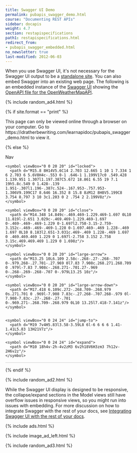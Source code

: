 ```yaml
---
title: Swagger UI Demo
permalink: pubapis_swagger_demo.html
course: "Documenting REST APIs"
sidebar: docapis
weight: 4.7
section: restapispecifications
path1: restapispecifications.html
redirect_from:
- pubapis_swagger_embedded.html
no_newsletter: true
last-modified: 2012-06-03
---
```


<p>When you use Swagger UI, it's not necessary for the Swagger UI output to be a <a href="https://idratherbewriting.com/learnapidoc/assets/files/swagger">standalone site</a>. You can also embed Swagger into an existing web page. The following is an embedded instance of the <a href="https://github.com/swagger-api/swagger-ui">Swagger UI</a> showing the <a href="https://idratherbewriting.com/learnapidoc/docs/openapi_spec_and_generated_ref_docs/openapi_openweathermap.yml">OpenAPI file for the OpenWeatherMapAPI</a>.</p>

{% include random_ad4.html %}

{% if site.format == "print" %}
<p>This page can only be viewed online through a browser on your computer. Go to https://idratherbewriting.com/learnapidoc/pubapis_swagger_demo.html to view it.</p>
{% else %}

<p><a id="tg-sb-link" href="#"><i id="tg-sb-icon" class="fa fa-toggle-on"></i> Nav</a></p>

<link rel="stylesheet" type="text/css" href="assets/css/swagger-ui.css" >
<style>
  html
  {
    box-sizing: border-box;
    overflow: -moz-scrollbars-vertical;
    overflow-y: scroll;
  }
  *,
  *:before,
  *:after
  {
    box-sizing: inherit;
  }

  body {
    margin:0;
    background: #fafafa;
  }
</style>

<svg xmlns="http://www.w3.org/2000/svg" xmlns:xlink="http://www.w3.org/1999/xlink" style="position:absolute;width:0;height:0">
  <defs>
    <symbol viewBox="0 0 20 20" id="unlocked">
          <path d="M15.8 8H14V5.6C14 2.703 12.665 1 10 1 7.334 1 6 2.703 6 5.6V6h2v-.801C8 3.754 8.797 3 10 3c1.203 0 2 .754 2 2.199V8H4c-.553 0-1 .646-1 1.199V17c0 .549.428 1.139.951 1.307l1.197.387C5.672 18.861 6.55 19 7.1 19h5.8c.549 0 1.428-.139 1.951-.307l1.196-.387c.524-.167.953-.757.953-1.306V9.199C17 8.646 16.352 8 15.8 8z"></path>
    </symbol>

    <symbol viewBox="0 0 20 20" id="locked">
      <path d="M15.8 8H14V5.6C14 2.703 12.665 1 10 1 7.334 1 6 2.703 6 5.6V8H4c-.553 0-1 .646-1 1.199V17c0 .549.428 1.139.951 1.307l1.197.387C5.672 18.861 6.55 19 7.1 19h5.8c.549 0 1.428-.139 1.951-.307l1.196-.387c.524-.167.953-.757.953-1.306V9.199C17 8.646 16.352 8 15.8 8zM12 8H8V5.199C8 3.754 8.797 3 10 3c1.203 0 2 .754 2 2.199V8z"/>
    </symbol>

    <symbol viewBox="0 0 20 20" id="close">
      <path d="M14.348 14.849c-.469.469-1.229.469-1.697 0L10 11.819l-2.651 3.029c-.469.469-1.229.469-1.697 0-.469-.469-.469-1.229 0-1.697l2.758-3.15-2.759-3.152c-.469-.469-.469-1.228 0-1.697.469-.469 1.228-.469 1.697 0L10 8.183l2.651-3.031c.469-.469 1.228-.469 1.697 0 .469.469.469 1.229 0 1.697l-2.758 3.152 2.758 3.15c.469.469.469 1.229 0 1.698z"/>
    </symbol>

    <symbol viewBox="0 0 20 20" id="large-arrow">
      <path d="M13.25 10L6.109 2.58c-.268-.27-.268-.707 0-.979.268-.27.701-.27.969 0l7.83 7.908c.268.271.268.709 0 .979l-7.83 7.908c-.268.271-.701.27-.969 0-.268-.269-.268-.707 0-.979L13.25 10z"/>
    </symbol>

    <symbol viewBox="0 0 20 20" id="large-arrow-down">
      <path d="M17.418 6.109c.272-.268.709-.268.979 0s.271.701 0 .969l-7.908 7.83c-.27.268-.707.268-.979 0l-7.908-7.83c-.27-.268-.27-.701 0-.969.271-.268.709-.268.979 0L10 13.25l7.418-7.141z"/>
    </symbol>


    <symbol viewBox="0 0 24 24" id="jump-to">
      <path d="M19 7v4H5.83l3.58-3.59L8 6l-6 6 6 6 1.41-1.41L5.83 13H21V7z"/>
    </symbol>

    <symbol viewBox="0 0 24 24" id="expand">
      <path d="M10 18h4v-2h-4v2zM3 6v2h18V6H3zm3 7h12v-2H6v2z"/>
    </symbol>

  </defs>
</svg>

<div id="swagger-ui"></div>

<script src="{{ "assets/files/swagger/swagger-ui-bundle.js" }}"> </script>
<script src="{{ "assets/files/swagger/swagger-ui-standalone-preset.js" }}"> </script>
<script>
window.onload = function() {

  // Build a system
  const ui = SwaggerUIBundle({
    url: "https://idratherbewriting.com/learnapidoc/docs/openapi_spec_and_generated_ref_docs/openapi_openweathermap.yml",
    // url: "http://petstore.swagger.io/v2/swagger.json",
    dom_id: '#swagger-ui',
    defaultModelsExpandDepth: -1,
    docExpansion: "full",
    deepLinking: true,
    presets: [
      SwaggerUIBundle.presets.apis,
      SwaggerUIStandalonePreset
    ],
    plugins: [
      SwaggerUIBundle.plugins.DownloadUrl
    ],
    layout: "StandaloneLayout"
  })

  window.ui = ui
}
</script>

<style>

.swagger-ui .info .title small pre {
	padding: 1px;
	background-color: #444;
}

.swagger-ui .info .title small {
    font-size: 10px;
    position: relative;
    top: -5px;
    display: inline-block;
    margin: 0 0 0 5px;
    padding: 4px;
    vertical-align: super;
    border-radius: 57px !important;
    background: #89bf04 !important;
}
.swagger-ui .info .title small pre.version {
    background-color: #89bf04;
    border: 0px;
  }
.swagger-ui pre.version {
      padding: 0px;
      max-width: 60px;
      border: 0px;
  }
.swagger-ui .info .title small pre {
      padding:0px;
  }

.swagger-ui .info .title small {
      background-color: rgb(137, 191, 4);
  }
  .swagger-ui table th, .swagger-ui table td {
      padding: 10px !important;
  }

  .swagger-ui table th {
    color: white;
    font-size:16px;
}

.swagger-ui .col_header {
    color: white !important;
}

div#swagger-ui {
    border: 1px solid #dedede;
}


.swagger-ui .info .title small pre {
	padding: 1px;
	background-color: #444;
}

.swagger-ui .info .title small {
    font-size: 10px;
    position: relative;
    top: -5px;
    display: inline-block;
    margin: 0 0 0 5px;
    padding: 4px;
    vertical-align: super;
    border-radius: 57px !important;
    background: #89bf04 !important;
}

.swagger-ui .info .title small pre.version {
    background-color: #89bf04;
  }
.swagger-ui li.tabitem {
    list-style: none !important;
}

.swagger-ui .response-col_description__inner p {
  color: white;
  font-style: normal;
  font-size: 12px;
}

.swagger-ui pre.version {
    padding: 0px;

}

.swagger-ui .info .title small pre {
    padding:0px;
}


.swagger-ui .info .title small {
    background-color: rgb(137, 191, 4);
}

.swagger-ui a.tablinks {
    margin-right: 20px;
}

.swagger-ui td.col.response-col_status {
    padding: 10px !important;
}

.swagger-ui .opblock .opblock-section-header h4 {
  font-size: 18px !important;
  font-weight: bold;
  padding: 0px;
}

.swagger-ui td.col, .swagger-ui td.col.col_header.response-col_description {
    padding: 10px;
}

.swagger-ui h4.opblock-title_normal {
    font-size: 16px;
    font-style: italic;
}

.swagger-ui h4.opblock-title_normal[id] {
    padding-bottom: 15px;
    font-style: italic;
  }


.swagger-ui {
  border: 1px solid #dedede;
}

.swagger-ui select {
    font-weight: normal !important;
    font-family: monospace;
}

.swagger-ui table {
  table-layout: auto !important;
}

.swagger-ui .scheme-container {
  padding: 0px 0px 15px 0px;
}

.swagger-ui .renderedMarkdown p {
    font-size: 14px;
}

.swagger-ui tr.response p {
  font-style: italic;
}

.swagger-ui table.model tbody tr td {
  padding: 1em !important;
}

.response-content-type.controls-accept-header small code {
    font-size: 12px;
  }

.swagger-ui .opblock-summary-path a.nostyle {
    font-family: monospace;
}


.swagger-ui .info {
  /* margin: -25px 0px !important; */
}

.swagger-ui .main span.url {
    display: none;
}

.swagger-ui span.opblock-summary-path a.nostyle {
    font-family: Monospace !important;
    size: 16px;
}

.swagger-ui .opblock-description-wrapper, .swagger-ui .opblock-external-docs-wrapper, .swagger-ui .opblock-title_normal {
    padding: 15px 20px 5px 20px;
}
.swagger-ui h1[id], .swagger-ui h2[id], .swagger-ui h3[id], .swagger-ui h4[id], .swagger-ui h5[id] {
    margin: 0px;
    padding: 0px;
}

.swagger-ui pre {
    font-family: Monaco, Monospace !important;
    font-size: 11px;
  }

h6, h6 code.highlighter-rouge {
    font-size: 16px;
}

.swagger-ui .responses-inner h4, .swagger-ui .responses-inner h5 {
  font-size: 16px;
}

.swagger-ui code {
    font-size: 12px;
}


/* disable the try it out buttons

button.btn.try-out__btn {
    display: none;
}
*/
</style>

{% endif %}

<style>
.navToggle {
  display: none !important;
}
.expand {
  width: 100%;
  margin-left: 10%;
  margin-right: 10%;
}
#tg-sb-link:hover, #tg-sb-link:active, #tg-sb-link {
  text-decoration: none !important;
}
</style>


<script>
        $(document).ready(function() {
            $("#tg-sb-link").click(function() {
                $("#sidebar").toggleClass('navToggle');
                $(".container").toggleClass('expand');
                $("#tg-sb-icon").toggleClass('fa-toggle-on');
                $("#tg-sb-icon").toggleClass('fa-toggle-off');
            });
        });
</script>

{% include random_ad2.html %}

<p class="note">While the Swagger UI display is designed to be responsive, the collapse/expand sections in the Model views still have overflow issues in responsive views, so you might run into issues with embedding. For more discussion on how to integrate Swagger with the rest of your docs, see <a href="pubapis_combine_swagger_and_guide.html">Integrating Swagger UI with the rest of your docs</a>.</p>

{% include ads.html %}

{% include image_ad_left.html %}

{% include random_ad3.html %}
